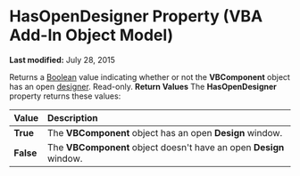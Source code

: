 
# HasOpenDesigner Property (VBA Add-In Object Model)

 **Last modified:** July 28, 2015


Returns a  [Boolean](b8bdf64f-5920-1ae9-16d0-b26d09524a30.md) value indicating whether or not the **VBComponent** object has an open [designer](b8bdf64f-5920-1ae9-16d0-b26d09524a30.md). Read-only.
 **Return Values**
The  **HasOpenDesigner** property returns these values:


|**Value**|**Description**|
|:-----|:-----|
| **True**|The  **VBComponent** object has an open **Design** window.|
| **False**|The  **VBComponent** object doesn't have an open **Design** window.|
